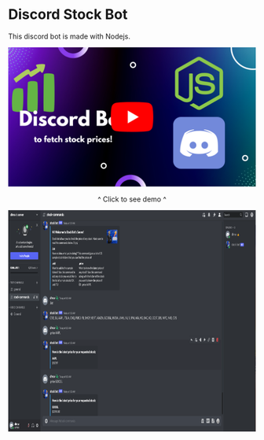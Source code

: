 # Discord Stock Bot

This discord bot is made with Nodejs.

<div align="center">
  <a href="https://youtu.be/DaMzha1lmR0"><img src="bot-gh.png" width="550" title="Discord Bot Demo"></a>
  <p>^ Click to see demo ^</p>
  <img src="discord-ss.png" height="450" width="800">
</div>
